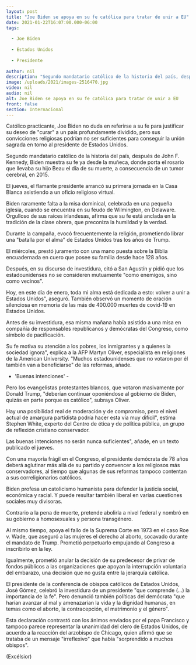 ```yaml
---
layout: post
title: "Joe Biden se apoya en su fe católica para tratar de unir a EU"
date: 2021-01-22T16:07:00.000-06:00
tags:
  
  - Joe Biden
  
  - Estados Unidos
  
  - Presidente
  
author: nil
description: "Segundo mandatario católico de la historia del país, después de John F. Kennedy, Biden muestra su fe ya desde la muñeca, donde porta el rosario que llevaba su hijo Beau el día de su muerte, a consecuencia de un tumor cerebral, en 2015"
image: /uploads/2021/images-2516470.jpg
video: nil
audio: nil
alt: Joe Biden se apoya en su fe católica para tratar de unir a EU
front: false
section: Internacional
---
```


Católico practicante, Joe Biden no duda en referirse a su fe para justificar su deseo de "curar" a un país profundamente dividido, pero sus convicciones religiosas podrían no ser suficientes para conseguir la unión sagrada en torno al presidente de Estados Unidos.

Segundo mandatario católico de la historia del país, después de John F. Kennedy, Biden muestra su fe ya desde la muñeca, donde porta el rosario que llevaba su hijo Beau el día de su muerte, a consecuencia de un tumor cerebral, en 2015.

El jueves, el flamante presidente arrancó su primera jornada en la Casa Blanca asistiendo a un oficio religioso virtual.

Biden raramente falta a la misa dominical, celebrada en una pequeña iglesia, cuando se encuentra en su feudo de Wilmington, en Delaware. Orgulloso de sus raíces irlandesas, afirma que su fe está anclada en la tradición de la clase obrera, que preconiza la humildad y la verdad.

Durante la campaña, evocó frecuentemente la religión, prometiendo librar una "batalla por el alma" de Estados Unidos tras los años de Trump.

El miércoles, prestó juramento con una mano puesta sobre la Biblia encuadernada en cuero que posee su familia desde hace 128 años.

Después, en su discurso de investidura, citó a San Agustín y pidió que los estadounidenses no se consideren mutuamente "como enemigos, sino como vecinos".

Hoy, en este día de enero, toda mi alma está dedicada a esto: volver a unir a Estados Unidos", aseguró. También observó un momento de oración silenciosa en memoria de las más de 400.000 muertes de covid-19 en Estados Unidos.

Antes de su investidura, esa misma mañana había asistido a una misa en compañía de responsables republicanos y demócratas del Congreso, como símbolo de pacificación.

Su fe motiva su atención a los pobres, los inmigrantes y a quienes la sociedad ignora", explica a la AFP Martyn Oliver, especialista en religiones de la American University. "Muchos estadounidenses que no votaron por él también van a beneficiarse" de las reformas, añade.

- 'Buenas intenciones' -

Pero los evangelistas protestantes blancos, que votaron masivamente por Donald Trump, "deberían continuar oponiéndose al gobierno de Biden, quizás en parte porque es católico", subraya Oliver.

Hay una posibilidad real de moderación y de compromiso, pero el nivel actual de amargura partidista podría hacer esta vía muy difícil", estima Stephen White, experto del Centro de ética y de política pública, un grupo de reflexión cristiano conservador.

 
Las buenas intenciones no serán nunca suficientes", añade, en un texto publicado el jueves.

Con una mayoría frágil en el Congreso, el presidente demócrata de 78 años deberá aglutinar más allá de su partido y convencer a los religiosos más conservadores, al tiempo que algunas de sus reformas tampoco contentan a sus correligionarios católicos.

Biden profesa un catolicismo humanista para defender la justicia social, económica y racial. Y puede resultar también liberal en varias cuestiones sociales muy divisoras.

Contrario a la pena de muerte, pretende abolirla a nivel federal y nombró en su gobierno a homosexuales y persona transgénero.

Al mismo tiempo, apoya el fallo de la Suprema Corte en 1973 en el caso Roe v. Wade, que aseguró a las mujeres el derecho al aborto, socavado durante el mandato de Trump. Prometió perpetuarlo empujando al Congreso a inscribirlo en la ley.

Igualmente, prometió anular la decisión de su predecesor de privar de fondos públicos a las organizaciones que apoyan la interrupción voluntaria del embarazo, una decisión que no gusta entre la jerarquía católica.

El presidente de la conferencia de obispos católicos de Estados Unidos, José Gómez, celebró la investidura de un presidente "que comprende (...) la importancia de la fe". Pero denunció también políticas del demócrata "que harían avanzar al mal y amenazarían la vida y la dignidad humanas, en temas como el aborto, la contracepción, el matrimonio y el género".

Esta declaración contrastó con los ánimos enviados por el papa Francisco y tampoco parece representar la unanimidad del clero de Estados Unidos, de acuerdo a la reacción del arzobispo de Chicago, quien afirmó que se trataba de un mensaje "irreflexivo" que había "sorprendido a muchos obispos".

(Excélsior)